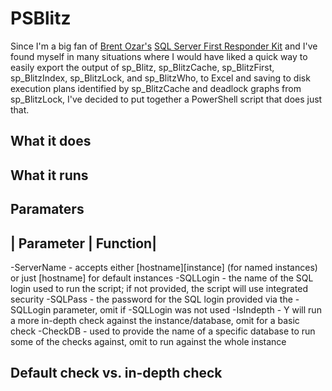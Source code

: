 # PSBlitz
Since I'm a big fan of [Brent Ozar's](https://www.brentozar.com/) [SQL Server First Responder Kit](https://github.com/BrentOzarULTD/SQL-Server-First-Responder-Kit) and I've found myself in many situations where I would have liked a quick way to easily export the output of sp_Blitz, sp_BlitzCache, sp_BlitzFirst, sp_BlitzIndex, sp_BlitzLock, and sp_BlitzWho, to Excel and saving to disk execution plans identified by sp_BlitzCache and deadlock graphs from sp_BlitzLock, I've decided to put together a PowerShell script that does just that.

## What it does

## What it runs

## Paramaters
| Parameter | Function|
-----------------------
-ServerName - accepts either [hostname]\[instance] (for named instances) or just [hostname] for default instances
-SQLLogin   - the name of the SQL login used to run the script; if not provided, the script will use integrated security
-SQLPass    - the password for the SQL login provided via the -SQLLogin parameter, omit if -SQLLogin was not used
-IsIndepth  - Y will run a more in-depth check against the instance/database, omit for a basic check
-CheckDB    - used to provide the name of a specific database to run some of the checks against, omit to run against the whole instance

## Default check vs. in-depth check

